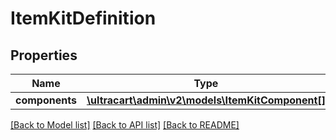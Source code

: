 # ItemKitDefinition

## Properties
Name | Type | Description | Notes
------------ | ------------- | ------------- | -------------
**components** | [**\\ultracart\admin\v2\models\ItemKitComponent[]**](ItemKitComponent.md) |  | [optional] 

[[Back to Model list]](../README.md#documentation-for-models) [[Back to API list]](../README.md#documentation-for-api-endpoints) [[Back to README]](../README.md)


